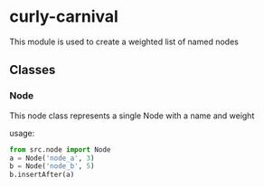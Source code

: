 # curly-carnival

This module is used to create a weighted list of named nodes

## Classes

### Node

This node class represents a single Node with a name and weight

usage:
```python
from src.node import Node
a = Node('node_a', 3)
b = Node('node_b', 5)
b.insertAfter(a)
```
